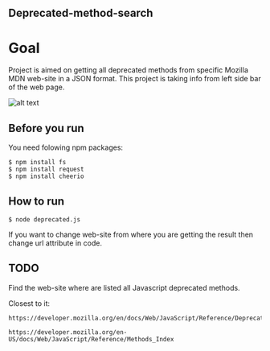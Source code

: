 ## Deprecated-method-search

# Goal

Project is aimed on getting all deprecated methods from specific Mozilla MDN web-site in a JSON format.
This project is taking info from left side bar of the web page.

![alt text](https://github.com/ToPeter/deprecated-method-search/sidebar.png "Mozzila MDN side bar") 

## Before you run 

You need folowing npm packages: 

	$ npm install fs
	$ npm install request
	$ npm install cheerio

## How to run 

	$ node deprecated.js

If you want to change web-site from where you are getting the result then change url attribute in code.


## TODO

Find the web-site where are listed all Javascript deprecated methods.

Closest to it: 

	https://developer.mozilla.org/en/docs/Web/JavaScript/Reference/Deprecated_and_obsolete_features

	https://developer.mozilla.org/en-US/docs/Web/JavaScript/Reference/Methods_Index


